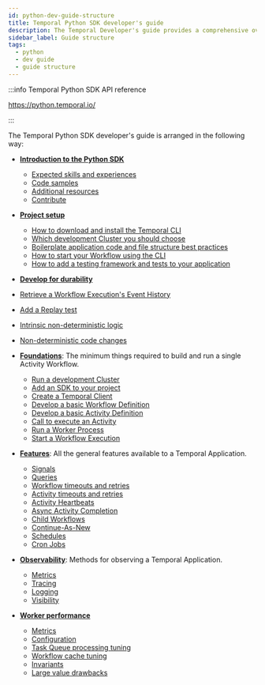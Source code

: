 ```yaml
---
id: python-dev-guide-structure
title: Temporal Python SDK developer's guide
description: The Temporal Developer's guide provides a comprehensive overview of the structures, primitives, and features used in Temporal Application development.
sidebar_label: Guide structure
tags:
  - python
  - dev guide
  - guide structure
---
```


:::info Temporal Python SDK API reference

https://python.temporal.io/

:::

The Temporal Python SDK developer's guide is arranged in the following way:

- [**Introduction to the Python SDK**](/python/introduction-to-python-sdk)

  - [Expected skills and experiences](/python/introduction-to-python-sdk#skills)
  - [Code samples](/python/introduction-to-python-sdk#samples)
  - [Additional resources](/python/introduction-to-python-sdk#resources)
  - [Contribute](/python/introduction-to-python-sdk#contribute)

- [**Project setup**](/python/python-dev-guide-structure)

  - [How to download and install the Temporal CLI](/python/install-cli)
  - [Which development Cluster you should choose](/python/choose-dev-cluster)
  - [Boilerplate application code and file structure best practices](/python/project-structure)
  - [How to start your Workflow using the CLI](/python/backgroundcheck-boilerplate-start-workflow)
  - [How to add a testing framework and tests to your application](/python/backgroundcheck-boilerplate-add-test-framework)

- [**Develop for durability**](/dev-guide/python/durable-execution)

- [Retrieve a Workflow Execution's Event History](/python/chapter-durable-execution/retrieve-event-history)
- [Add a Replay test](/python/generated/add-replay-test-to-background-check-workflow)
- [Intrinsic non-deterministic logic](/python/chapter-durable-execution/backgroundcheck-replay-intrinsic-non-determinism)
- [Non-deterministic code changes](/python/chapter-durable-execution/non-deterministic-code-changes)

- [**Foundations**](/dev-guide/python/foundations): The minimum things required to build and run a single Activity Workflow.

  - [Run a development Cluster](/dev-guide/python/foundations#run-a-dev-cluster)
  - [Add an SDK to your project](/dev-guide/python/foundations#add-your-sdk)
  - [Create a Temporal Client](/dev-guide/python/foundations#connect-to-a-cluster)
  - [Develop a basic Workflow Definition](/dev-guide/python/foundations#develop-workflows)
  - [Develop a basic Activity Definition](/dev-guide/python/foundations#develop-activities)
  - [Call to execute an Activity](/dev-guide/python/foundations#activity-execution)
  - [Run a Worker Process](/dev-guide/python/foundations#run-worker-processes)
  - [Start a Workflow Execution](/dev-guide/python/foundations#start-workflow-execution)

- [**Features**](/dev-guide/python/features): All the general features available to a Temporal Application.

  - [Signals](/dev-guide/python/features#signals)
  - [Queries](/dev-guide/python/features#queries)
  - [Workflow timeouts and retries](/dev-guide/python/features#workflow-timeouts)
  - [Activity timeouts and retries](/dev-guide/python/features#activity-timeouts)
  - [Activity Heartbeats](/dev-guide/python/features#activity-heartbeats)
  - [Async Activity Completion](/dev-guide/python/features#asynchronous-activity-completion)
  - [Child Workflows](/dev-guide/python/features#child-workflows)
  - [Continue-As-New](/dev-guide/python/features#continue-as-new)
  - [Schedules](/dev-guide/python/features#schedule-a-workflow)
  - [Cron Jobs](/dev-guide/python/features#temporal-cron-jobs)

- [**Observability**](/dev-guide/python/observability): Methods for observing a Temporal Application.

  - [Metrics](/dev-guide/python/observability#metrics)
  - [Tracing](/dev-guide/python/observability#tracing)
  - [Logging](/dev-guide/python/observability#logging)
  - [Visibility](/dev-guide/python/observability#visibility)

- [**Worker performance**](/dev-guide/worker-performance)

  - [Metrics](/dev-guide/worker-performance#metrics)
  - [Configuration](/dev-guide/worker-performance#configuration)
  - [Task Queue processing tuning](/dev-guide/worker-performance#task-queues-processing-tuning)
  - [Workflow cache tuning](/dev-guide/worker-performance#workflow-cache-tuning)
  - [Invariants](/dev-guide/worker-performance#invariants)
  - [Large value drawbacks](/dev-guide/worker-performance#drawbacks-of-putting-just-large-values-everywhere)
